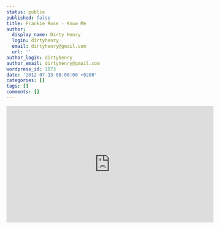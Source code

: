 ```yaml
---
status: publie
published: false
title: Frankie Rose - Know Me
author:
  display_name: Dirty Henry
  login: dirtyhenry
  email: dirtyhenry@gmail.com
  url: ''
author_login: dirtyhenry
author_email: dirtyhenry@gmail.com
wordpress_id: 1073
date: '2012-07-13 08:00:00 +0200'
categories: []
tags: []
comments: []
---
```

<iframe width="540" height="304" src="http://www.youtube.com/embed/vBHjQ2arRIA" frameborder="0" allowfullscreen></iframe>
